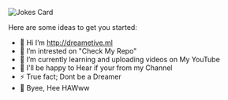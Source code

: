 <!-- Markdown -->
![Jokes Card](https://readme-jokes.vercel.app/api/ 'theme=merko')

Here are some ideas to get you started:

- 🔭 Hi I’m http://dreametive.ml
- 🌱 I’m intrested on "Check My Repo"
- 👯 I’m currently learning and uploading videos on My YouTube
- 🤔 I'll be happy to Hear if your from my Channel
- ⚡ True fact; Dont be a Dreamer 
- 💬 Byee, Hee HAWww
